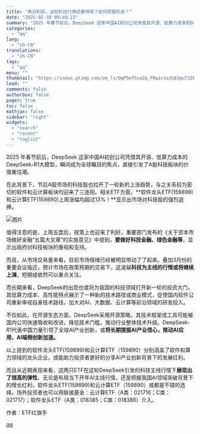 ```yaml
---
title: "再迎利好，这轮科技行情还要持续？如何把握机会？"
date: "2025-02-10 09:40:15"
summary: "2025 年春节前后，DeepSeek 这家中国AI初创公司凭借其开源、低算力成本的DeepSeek..."
categories:
  - "qq"
lang:
  - "zh-CN"
translations:
  - "zh-CN"
tags:
  - "qq"
menu: ""
thumbnail: "https://inews.gtimg.com/om_ls/OqP5efhsoZa_FRwicie3S83quTJZE2Iqh4Z7eQqmdSpYAAA_640360/0"
lead: ""
comments: false
authorbox: false
pager: true
toc: false
mathjax: false
sidebar: "right"
widgets:
  - "search"
  - "recent"
  - "taglist"
---
```


2025 年春节前后，DeepSeek 这家中国AI初创公司凭借其开源、低算力成本的DeepSeek-R1大模型，瞬间成为全球瞩目的焦点，直接引发了A股科技板块的价值重估潮。

在此背景下，节后A股市场的科技股也拉开了一轮新的上涨趋势，与之关系较为密切的软件和云计算板块均迎来了三连阳。相关ETF方面，**软件龙头ETF(159899)和云计算ETF(159890)上周涨幅均超过13%！**显示出市场对科技股的强烈追捧。

![图片](https://inews.gtimg.com/om_bt/OfAacoIHGrbC4vYnkkKlbuk7w7fDqLGTdQvMALVkdEc7wAA/641)

值得注意的是，上周五盘后，政策上也迎来了利好。重要部门发布的《关于资本市场做好金融“五篇大文章”的实施意见》中提到，**要做好科技金融、绿色金融等**，显示出政府对科技板块的重视和支持。

而且，从市场交易量来看，目前市场情绪已经被明显带动了了起来。叠加3月份的重要会议临近，预计市场在政策预期的交易下，这波**以科技为主线的行情或将继续上演**，短期或依然可以重点关注。

而长期来看，DeepSeek的出现也或将为我国的科技领域打开新一轮的投资大门。其低算力成本、高性能特点展示了一种新的技术路径或商业模式，促使国内软件公司重新审视自身技术路线，加大对AI、大数据、云计算等前沿领域的研发投入。

不仅如此，在开源生态方面，DeepSeek采用开源策略，其技术框架或工具可能被国内公司快速吸收和改进，降低技术门槛，推动行业整体技术升级。DeepSeek-R1代表中国力量引领了全球AI产业创新，或**将长期提振AI产业信心，推动AI应用、AI端侧创新加速。**

以上提到的软件龙头ETF(159899)和云计算ETF（159890）分别涵盖了软件和算力领域的龙头企业。或能助力投资者更好的分享AI产业创新背景下的发展红利。

而且从近期表现来看，这两只ETF在这轮DeepSeek引发的科技主线行情下**展现出了很高的弹性**。无论是布局当下开年AI主线行情，还是把握我国AI领域突破背景下的增长红利，软件龙头ETF(159899)和云计算ETF（159890）或都是不错的选择。场外投资者也可以用联接基金：云计算ETF（A类：021716；C类：021717）；软件龙头ETF（A类：018385；C类：018386）介入。

作者：ETF红旗手

[qq](https://new.qq.com/rain/a/20250210A01WUD00)
